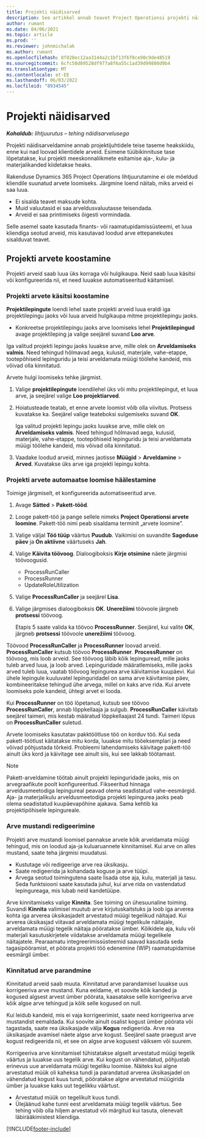 ```yaml
---
title: Projekti näidisarved
description: See artikkel annab teavet Project Operationsi projekti näidisarvete kohta.
author: rumant
ms.date: 04/06/2021
ms.topic: article
ms.prod: ''
ms.reviewer: johnmichalak
ms.author: rumant
ms.openlocfilehash: 8f028ec12aa3144a2c1bf13f6f8ce90c9de48519
ms.sourcegitcommit: 6cfc50d89528df977a8f6a55c1ad39d99800d9b4
ms.translationtype: MT
ms.contentlocale: et-EE
ms.lasthandoff: 06/03/2022
ms.locfileid: "8934545"
---
```

# <a name="proforma-project-invoices"></a>Projekti näidisarved

_**Kohaldub:** lihtjuurutus – tehing näidisarvelusega_

Projekti näidisarveldamine annab projektijuhtidele teise taseme heakskiidu, enne kui nad loovad klientidele arveid. Esimene tüübikinnituse tase lõpetatakse, kui projekti meeskonnaliikmete esitamise aja-, kulu- ja materjalikanded kiidetakse heaks.

Rakenduse Dynamics 365 Project Operations lihtjuurutamine ei ole mõeldud kliendile suunatud arvete loomiseks. Järgmine loend näitab, miks arveid ei saa luua.

- Ei sisalda teavet maksude kohta.
- Muid valuutasid ei saa arveldusvaluutasse teisendada.
- Arveid ei saa printimiseks õigesti vormindada.

Selle asemel saate kasutada finants- või raamatupidamissüsteemi, et luua kliendiga seotud arveid, mis kasutavad loodud arve ettepanekutes sisalduvat teavet.

## <a name="creating-project-invoices"></a>Projekti arvete koostamine

Projekti arveid saab luua üks korraga või hulgikaupa. Neid saab luua käsitsi või konfigureerida nii, et need luuakse automatiseeritud käitamisel.

### <a name="manually-create-project-invoices"></a>Projekti arvete käsitsi koostamine 

**Projektilepingute** loendi lehel saate projekti arveid luua eraldi iga projektilepingu jaoks või luua arveid hulgikaupa mitme projektilepingu jaoks.

   - Konkreetse projektilepingu jaoks arve loomiseks lehel **Projektilepingud** avage projektileping ja valige seejärel suvand **Loo arve**.

   Iga valitud projekti lepingu jaoks luuakse arve, mille olek on **Arveldamiseks valmis**. Need tehingud hõlmavad aega, kulusid, materjale, vahe-etappe, tootepõhiseid lepinguridu ja teisi arveldamata müügi töölehe kandeid, mis võivad olla kinnitatud.

Arvete hulgi loomiseks tehke järgmist.

1. Valige **projektilepingute** loendilehel üks või mitu projektilepingut, et luua arve, ja seejärel valige **Loo projektiarved**.
2. Hoiatusteade teatab, et enne arvete loomist võib olla viivitus. Protsess kuvatakse ka. Seejärel valige teateboksi sulgemiseks suvand **OK**.

   Iga valitud projekti lepingu jaoks luuakse arve, mille olek on **Arveldamiseks valmis**. Need tehingud hõlmavad aega, kulusid, materjale, vahe-etappe, tootepõhiseid lepinguridu ja teisi arveldamata müügi töölehe kandeid, mis võivad olla kinnitatud.

3. Vaadake loodud arveid, minnes jaotisse **Müügid** \> **Arveldamine** \> **Arved**. Kuvatakse üks arve iga projekti lepingu kohta.

### <a name="set-up-automated-creation-of-project-invoices"></a>Projekti arvete automaatse loomise häälestamine 

Toimige järgmiselt, et konfigureerida automatiseeritud arve.

1. Avage **Sätted** \> **Pakett-tööd**.
2. Looge pakett-töö ja pange sellele nimeks **Project Operationsi arvete loomine**. Pakett-töö nimi peab sisaldama terminit „arvete loomine”.
3. Valige väljal **Töö tüüp** väärtus **Puudub**. Vaikimisi on suvandite **Sageduse päev** ja **On aktiivne** väärtuseks **Jah**.
4. Valige **Käivita töövoog**. Dialoogiboksis **Kirje otsimine** näete järgmisi töövoogusid.

    - ProcessRunCaller
    - ProcessRunner
    - UpdateRoleUtilization

5. Valige **ProcessRunCaller** ja seejärel **Lisa**.
6. Valige järgmises dialoogiboksis **OK**. **Unerežiimi** töövoole järgneb **protsessi** töövoog.

    Etapis 5 saate valida ka töövoo **ProcessRunner**. Seejärel, kui valite **OK**, järgneb **protsessi** töövoole **unerežiimi** töövoog.

Töövood **ProcessRunCaller** ja **ProcessRunner** loovad arveid. **ProcessRunCaller** kutsub töövoo **ProcessRunner**. **ProcessRunner** on töövoog, mis loob arveid. See töövoog läbib kõik lepinguread, mille jaoks tuleb arved luua, ja loob arved. Lepinguridade määratlemiseks, mille jaoks arved tuleb luua, vaatab töövoog lepingurea arve käivitamise kuupäevi. Kui ühele lepingule kuuluvatel lepinguridadel on sama arve käivitamise päev, kombineeritakse tehingud ühe arvega, millel on kaks arve rida. Kui arvete loomiseks pole kandeid, ühtegi arvet ei looda.

Kui **ProcessRunner** on töö lõpetanud, kutsub see töövoo **ProcessRunCaller**, annab lõppkellaaja ja sulgub. **ProcessRunCaller** käivitab seejärel taimeri, mis kestab määratud lõppkellaajast 24 tundi. Taimeri lõpus on **ProcessRunCaller** suletud.

Arvete loomiseks kasutatav pakktöötluse töö on korduv töö. Kui seda pakett-töötlust käitatakse mitu korda, luuakse mitu tööeksemplari ja need võivad põhjustada tõrkeid. Probleemi lahendamiseks käivitage pakett-töö ainult üks kord ja käivitage see ainult siis, kui see lakkab töötamast.

> [!NOTE]
> Pakett-arveldamine töötab ainult projekti lepinguridade jaoks, mis on arvegraafikute poolt konfigureeritud. Fikseeritud hinnaga arveldusmeetodiga lepingureal peavad olema seadistatud vahe-eesmärgid. Aja- ja materjalikulu arveldusmeetodiga projekti lepingurea jaoks peab olema seadistatud kuupäevapõhine ajakava. Sama kehtib ka projektipõhisele lepingureale.      
 
### <a name="edit-a-draft-invoice"></a>Arve mustandi redigeerimine

Projekti arve mustandi loomisel pannakse arvele kõik arveldamata müügi tehingud, mis on loodud aja-ja kuluaruannete kinnitamisel. Kui arve on alles mustand, saate teha järgmisi muudatusi.

- Kustutage või redigeerige arve rea üksikasju.
- Saate redigeerida ja kohandada koguse ja arve tüüpi.
- Arvega seotud toimingutena saate lisada otse aja, kulu, materjali ja tasu. Seda funktsiooni saate kasutada juhul, kui arve rida on vastendatud lepingureaga, mis lubab neid kandetüüpe.

Arve kinnitamiseks valige **Kinnita**. See toiming on ühesuunaline toiming. Suvandi **Kinnita** valimisel muutub arve kirjutuskaitstuks ja loob iga arverea kohta iga arverea üksikasjadelt arvestatud müügi tegelikud näitajad. Kui arverea üksikasjad viitavad arveldamata müügi tegelikule näitajale, arveldamata müügi tegelik näitaja pööratakse ümber. Kõikidele aja, kulu või materjali kasutuskirjetele viidatakse arveldamata müügi tegelikele näitajatele. Pearaamatu integreerimissüsteemid saavad kasutada seda tagasipööramist, et pöörata projekti töö edenemine (WIP) raamatupidamise eesmärgil ümber.

### <a name="correct-a-confirmed-invoice"></a>Kinnitatud arve parandmine

Kinnitatud arveid saab muuta. Kinnitatud arve parandamisel luuakse uus korrigeeriva arve mustand. Kuna eeldame, et soovite kõik kanded ja kogused algsest arvest ümber pöörata, kaasatakse selle korrigeeriva arve kõik algse arve tehingud ja kõik selle kogused on null.

Kui leidub kandeid, mis ei vaja korrigeerimist, saate need korrigeeriva arve mustandist eemaldada. Kui soovite ainult osalist kogust ümber pöörata või tagastada, saate rea üksikasjade välja **Kogus** redigeerida. Arve rea üksikasjade avamisel näete algse arve kogust. Seejärel saate praegust arve kogust redigeerida nii, et see on algse arve kogusest väiksem või suurem.

Korrigeeriva arve kinnitamisel tühistatakse algselt arvestatud müügi tegelik väärtus ja luuakse uus tegelik arve. Kui kogust on vähendatud, põhjustab erinevus uue arveldamata müügi tegeliku loomise. Näiteks kui algne arvestatud müük oli kaheksa tundi ja parandatud arverea üksikasjadel on vähendatud kogust kuus tundi, pööratakse algne arvestatud müügirida ümber ja luuakse kaks uut tegelikku väärtust.

- Arvestatud müük on tegelikult kuus tundi.
- Ülejäänud kahe tunni eest arveldamata müügi tegelik väärtus. See tehing võib olla hiljem arvestatud või märgitud kui tasuta, olenevalt läbirääkimistest kliendiga.



[!INCLUDE[footer-include](../../includes/footer-banner.md)]
